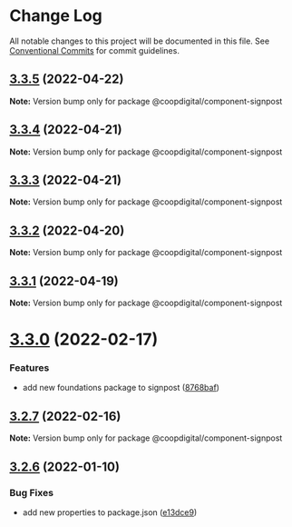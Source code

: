 # Change Log

All notable changes to this project will be documented in this file.
See [Conventional Commits](https://conventionalcommits.org) for commit guidelines.

## [3.3.5](https://github.com/coopdigital/coop-frontend/compare/@coopdigital/component-signpost@3.3.4...@coopdigital/component-signpost@3.3.5) (2022-04-22)

**Note:** Version bump only for package @coopdigital/component-signpost





## [3.3.4](https://github.com/coopdigital/coop-frontend/compare/@coopdigital/component-signpost@3.3.3...@coopdigital/component-signpost@3.3.4) (2022-04-21)

**Note:** Version bump only for package @coopdigital/component-signpost





## [3.3.3](https://github.com/coopdigital/coop-frontend/compare/@coopdigital/component-signpost@3.3.2...@coopdigital/component-signpost@3.3.3) (2022-04-21)

**Note:** Version bump only for package @coopdigital/component-signpost





## [3.3.2](https://github.com/coopdigital/coop-frontend/compare/@coopdigital/component-signpost@3.3.1...@coopdigital/component-signpost@3.3.2) (2022-04-20)

**Note:** Version bump only for package @coopdigital/component-signpost





## [3.3.1](https://github.com/coopdigital/coop-frontend/compare/@coopdigital/component-signpost@3.3.0...@coopdigital/component-signpost@3.3.1) (2022-04-19)

**Note:** Version bump only for package @coopdigital/component-signpost





# [3.3.0](https://github.com/coopdigital/coop-frontend/compare/@coopdigital/component-signpost@3.2.7...@coopdigital/component-signpost@3.3.0) (2022-02-17)


### Features

* add new foundations package to signpost ([8768baf](https://github.com/coopdigital/coop-frontend/commit/8768baf63d489246f701bb5176f3812064096962))





## [3.2.7](https://github.com/coopdigital/coop-frontend/compare/@coopdigital/component-signpost@3.2.6...@coopdigital/component-signpost@3.2.7) (2022-02-16)

**Note:** Version bump only for package @coopdigital/component-signpost





## [3.2.6](https://github.com/coopdigital/coop-frontend/compare/@coopdigital/component-signpost@3.2.5...@coopdigital/component-signpost@3.2.6) (2022-01-10)


### Bug Fixes

* add new properties to package.json ([e13dce9](https://github.com/coopdigital/coop-frontend/commit/e13dce94798600b80da4d0183ce96331b91c72aa))

